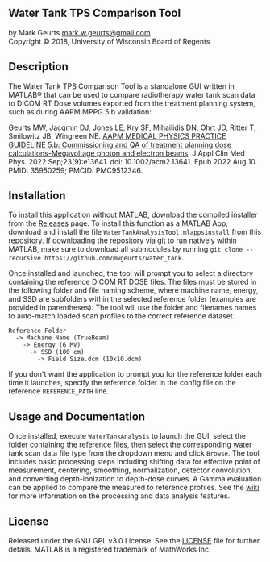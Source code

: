 ## Water Tank TPS Comparison Tool

by Mark Geurts <mark.w.geurts@gmail.com>
<br>Copyright &copy; 2018, University of Wisconsin Board of Regents

## Description

The Water Tank TPS Comparison Tool is a standalone GUI written in MATLAB&reg; that can be used to compare radiotherapy water tank scan data to DICOM RT Dose volumes exported from the treatment planning system, such as during AAPM MPPG 5.b validation:

Geurts MW, Jacqmin DJ, Jones LE, Kry SF, Mihailidis DN, Ohrt JD, Ritter T, Smilowitz JB, Wingreen NE. [AAPM MEDICAL PHYSICS PRACTICE GUIDELINE 5.b: Commissioning and QA of treatment planning dose calculations-Megavoltage photon and electron beams](https://doi.org/10.1002/acm2.13641). J Appl Clin Med Phys. 2022 Sep;23(9):e13641. doi: 10.1002/acm2.13641. Epub 2022 Aug 10. PMID: 35950259; PMCID: PMC9512346.

## Installation

To install this application without MATLAB, download the compiled installer from the [Releases](https://github.com/mwgeurts/water_tank/releases) page. To install this function as a MATLAB App, download and install the file `WaterTankAnalysisTool.mlappsinstall` from this repository. If downloading the repository via git to run natively within MATLAB, make sure to download all submodules by running `git clone --recursive https://github.com/mwgeurts/water_tank`.

Once installed and launched, the tool will prompt you to select a directory containing the reference DICOM RT DOSE files. The files must be stored in the following folder and file naming scheme, where machine name, energy, and SSD are subfolders within the selected reference folder (examples are provided in parentheses). The tool will use the folder and filenames names to auto-match loaded scan profiles to the correct reference dataset.

```
Reference Folder
  -> Machine Name (TrueBeam)
    -> Energy (6 MV)
      -> SSD (100 cm)
        -> Field Size.dcm (10x10.dcm)
```

If you don't want the application to prompt you for the reference folder each time it launches, specify the reference folder in the config file on the reference `REFERENCE_PATH` line.

## Usage and Documentation

Once installed, execute `WaterTankAnalysis` to launch the GUI, select the folder containing the reference files, then select the corresponding water tank scan data file type from the dropdown menu and click `Browse`. The tool includes basic processing steps including shifting data for effective point of measurement, centering, smoothing, normalization, detector convolution, and converting depth-ionization to depth-dose curves. A Gamma evaluation can be applied to compare the measured to reference profiles. See the [wiki](../../wiki) for more information on the processing and data analysis features.

## License

Released under the GNU GPL v3.0 License. See the [LICENSE](LICENSE) file for further details. MATLAB is a registered trademark of MathWorks Inc. 
